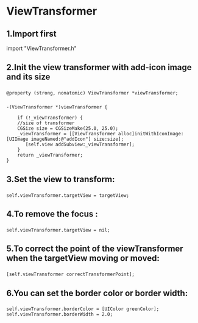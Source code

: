 ViewTransformer
===================================  

1.Import first
-----------------------------------  
import "ViewTransformer.h"

2.Init the view transformer with add-icon image and its size 
-----------------------------------  
###
    @property (strong, nonatomic) ViewTransformer *viewTransformer;
###
    -(ViewTransformer *)viewTransformer {

        if (!_viewTransformer) {
        //size of transformer
        CGSize size = CGSizeMake(25.0, 25.0);
        _viewTransformer = [[ViewTransformer alloc]initWithIconImage:[UIImage imageNamed:@"addIcon"] size:size];
           [self.view addSubview:_viewTransformer];
        }
        return _viewTransformer;
    }

3.Set the view to transform:
-----------------------------------  
###
    self.viewTransformer.targetView = targetView;

4.To remove the focus :
-----------------------------------  
###
    self.viewTransformer.targetView = nil;

5.To correct the point of the viewTransformer when the targetView moving or moved:
-----------------------------------  
###
    [self.viewTransformer correctTransformerPoint];
    
6.You can set the border color or border width:
-----------------------------------  
###
    self.viewTransformer.borderColor = [UIColor greenColor];
    self.viewTransformer.borderWidth = 2.0;
